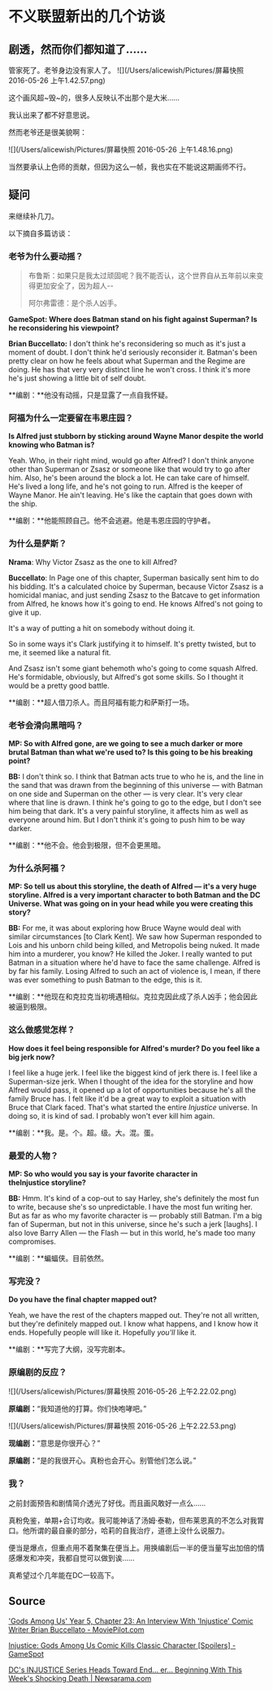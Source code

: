 # 不义联盟新出的几个访谈

## 剧透，然而你们都知道了……

管家死了。老爷身边没有家人了。
![](/Users/alicewish/Pictures/屏幕快照 2016-05-26 上午1.42.57.png)

这个画风超~毁~的，很多人反映认不出那个是大米……

我认出来了都不好意思说。

然而老爷还是很美貌啊：

![](/Users/alicewish/Pictures/屏幕快照 2016-05-26 上午1.48.16.png)

当然要承认上色师的贡献，但因为这么一帧，我也实在不能说这期画师不行。

## 疑问

来继续补几刀。

以下摘自多篇访谈：

### 老爷为什么要动摇？

> 布鲁斯：如果只是我太过顽固呢？我不能否认，这个世界自从五年前以来变得更加安全了，因为超人--
>
> 阿尔弗雷德：是个杀人凶手。

**GameSpot: Where does Batman stand on his fight against Superman? Is he reconsidering his viewpoint?**

**Brian Buccellato:** I don't think he's reconsidering so much as it's just a moment of doubt. I don't think he'd seriously reconsider it. Batman's been pretty clear on how he feels about what Superman and the Regime are doing. He has that very very distinct line he won't cross. I think it's more he's just showing a little bit of self doubt.

**编剧：**他没有动摇，只是显露了一点自我怀疑。



### 阿福为什么一定要留在韦恩庄园？

**Is Alfred just stubborn by sticking around Wayne Manor despite the world knowing who Batman is?**

Yeah. Who, in their right mind, would go after Alfred? I don't think anyone other than Superman or Zsasz or someone like that would try to go after him. Also, he's been around the block a lot. He can take care of himself. He's lived a long life, and he's not going to run. Alfred is the keeper of Wayne Manor. He ain't leaving. He's like the captain that goes down with the ship.

**编剧：**他能照顾自己。他不会逃避。他是韦恩庄园的守护者。



### 为什么是萨斯？

**Nrama**: Why Victor Zsasz as the one to kill Alfred?

**Buccellato**: In Page one of this chapter, Superman basically sent him to do his bidding. It's a calculated choice by Superman, because Victor Zsasz is a homicidal maniac, and just sending Zsasz to the Batcave to get information from Alfred, he knows how it's going to end. He knows Alfred's not going to give it up.

It's a way of putting a hit on somebody without doing it.

So in some ways it's Clark justifying it to himself. It's pretty twisted, but to me, it seemed like a natural fit.

And Zsasz isn't some giant behemoth who's going to come squash Alfred. He's formidable, obviously, but Alfred's got some skills. So I thought it would be a pretty good battle.

**编剧：**超人借刀杀人。而且阿福有能力和萨斯打一场。



### 老爷会滑向黑暗吗？

**MP: So with Alfred gone, are we going to see a much darker or more brutal Batman than what we're used to? Is this going to be his breaking point?**

**BB:** I don't think so. I think that Batman acts true to who he is, and the line in the sand that was drawn from the beginning of this universe — with Batman on one side and Superman on the other — is very clear. It's very clear where that line is drawn. I think he's going to go to the edge, but I don't see him being that dark. It's a very painful storyline, it affects him as well as everyone around him. But I don't think it's going to push him to be way darker.

**编剧：**他不会。他会到极限，但不会更黑暗。



### 为什么杀阿福？

**MP: So tell us about this storyline, the death of Alfred — it's a very huge storyline. Alfred is a very important character to both Batman and the DC Universe. What was going on in your head while you were creating this story?**

**BB:** For me, it was about exploring how Bruce Wayne would deal with similar circumstances [to Clark Kent]. We saw how Superman responded to Lois and his unborn child being killed, and Metropolis being nuked. It made him into a murderer, you know? He killed the Joker. I really wanted to put Batman in a situation where he'd have to face the same challenge. Alfred is by far his family. Losing Alfred to such an act of violence is, I mean, if there was ever something to push Batman to the edge, this is it.

**编剧：**他现在和克拉克当初境遇相似。克拉克因此成了杀人凶手；他会因此被逼到极限。



### 这么做感觉怎样？

**How does it feel being responsible for Alfred's murder? Do you feel like a big jerk now?**

I feel like a huge jerk. I feel like the biggest kind of jerk there is. I feel like a Superman-size jerk. When I thought of the idea for the storyline and how Alfred would pass, it opened up a lot of opportunities because he's all the family Bruce has. I felt like it'd be a great way to exploit a situation with Bruce that Clark faced. That's what started the entire *Injustice* universe. In doing so, it is kind of sad. I probably won't ever kill him again.

**编剧：**我。是。个。超。级。大。混。蛋。



### 最爱的人物？

**MP: So who would you say is your favorite character in theInjustice storyline?**

**BB:** Hmm. It's kind of a cop-out to say Harley, she's definitely the most fun to write, because she's so unpredictable. I have the most fun writing her. But as far as who my favorite character is — probably still Batman. I'm a big fan of Superman, but not in this universe, since he's such a jerk [laughs]. I also love Barry Allen — the Flash — but in this world, he's made too many compromises.

**编剧：**蝙蝠侠。目前依然。



### 写完没？

**Do you have the final chapter mapped out?**

Yeah, we have the rest of the chapters mapped out. They're not all written, but they're definitely mapped out. I know what happens, and I know how it ends. Hopefully people will like it. Hopefully *you'll* like it.

**编剧：**写完了大纲，没写完剧本。



### 原编剧的反应？

![](/Users/alicewish/Pictures/屏幕快照 2016-05-26 上午2.22.02.png)

**原编剧：**“我知道他的打算。你们快咆哮吧。”

![](/Users/alicewish/Pictures/屏幕快照 2016-05-26 上午2.22.53.png)

**现编剧：**“意思是你很开心？”

**原编剧：**“是的我很开心。真粉也会开心。别管他们怎么说。”



### 我？

之前封面预告和剧情简介透光了好伐。而且画风敢好一点么……

真粉免鉴，单期+合订均收。我可能神话了汤姆·泰勒，但布莱恩真的不怎么对我胃口。他所谓的最自豪的部分，哈莉的自我治疗，道德上没什么说服力。

便当是爆点，但重点用不着聚集在便当上。用换编剧后一半的便当量写出加倍的情感爆发和冲突，我都自觉可以做到诶……

真希望过个几年能在DC一较高下。



## Source

['Gods Among Us' Year 5, Chapter 23: An Interview With 'Injustice' Comic Writer Brian Buccellato - MoviePilot.com](http://moviepilot.com/posts/3926563)

[Injustice: Gods Among Us Comic Kills Classic Character [Spoilers] - GameSpot](http://www.gamespot.com/articles/injustice-gods-among-us-comic-kills-classic-charac/1100-6440124/)

[DC's INJUSTICE Series Heads Toward End… er... Beginning With This Week's Shocking Death | Newsarama.com](http://www.newsarama.com/29450-dc-s-injustice-series-heads-toward-ed-or-beginning-with-this-week-s-shocking-death.html)





